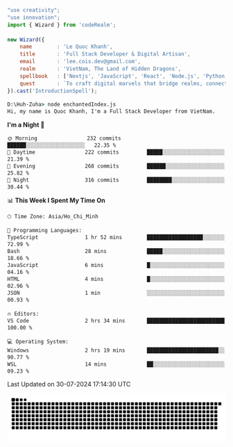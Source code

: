 <!--x axis divider-->

```js 
"use creativity";
"use innovation";
import { Wizard } from 'codeRealm';

new Wizard({
    name        : 'Le Quoc Khanh',
    title       : 'Full Stack Developer & Digital Artisan',
    email       : 'lee.cois.dev@gmail.com',
    realm       : 'VietNam, The Land of Hidden Dragons',
    spellbook   : ['Nextjs', 'JavaScript', 'React', 'Node.js', 'Python', 'Django', 'Cloud Services'],
    quest       : `To craft digital marvels that bridge realms, connect cultures, and bring imagination to life.`,
}).cast('IntroductionSpell');
```

```cmd
D:\Huh-Zuha> node enchantedIndex.js
Hi, my name is Quoc Khanh, I'm a Full Stack Developer from VietNam.
```
<!--START_SECTION:waka-->
**I'm a Night 🦉** 

```text
🌞 Morning                232 commits         ██████░░░░░░░░░░░░░░░░░░░   22.35 % 
🌆 Daytime                222 commits         █████░░░░░░░░░░░░░░░░░░░░   21.39 % 
🌃 Evening                268 commits         ██████░░░░░░░░░░░░░░░░░░░   25.82 % 
🌙 Night                  316 commits         ████████░░░░░░░░░░░░░░░░░   30.44 % 
```


📊 **This Week I Spent My Time On** 

```text
🕑︎ Time Zone: Asia/Ho_Chi_Minh

💬 Programming Languages: 
TypeScript               1 hr 52 mins        ██████████████████░░░░░░░   72.99 % 
Bash                     28 mins             █████░░░░░░░░░░░░░░░░░░░░   18.66 % 
JavaScript               6 mins              █░░░░░░░░░░░░░░░░░░░░░░░░   04.16 % 
HTML                     4 mins              █░░░░░░░░░░░░░░░░░░░░░░░░   02.96 % 
JSON                     1 min               ░░░░░░░░░░░░░░░░░░░░░░░░░   00.93 % 

🔥 Editors: 
VS Code                  2 hrs 34 mins       █████████████████████████   100.00 % 

💻 Operating System: 
Windows                  2 hrs 19 mins       ███████████████████████░░   90.77 % 
WSL                      14 mins             ██░░░░░░░░░░░░░░░░░░░░░░░   09.23 % 
```


 Last Updated on 30-07-2024 17:14:30 UTC
<!--END_SECTION:waka-->
<picture>
  <source media="(prefers-color-scheme: dark)" srcset="https://raw.githubusercontent.com/leecois/leecois/output/github-contribution-grid-snake-dark.svg">
  <source media="(prefers-color-scheme: light)" srcset="https://raw.githubusercontent.com/leecois/leecois/output/github-contribution-grid-snake.svg">
  <img alt="github contribution grid snake animation" src="https://raw.githubusercontent.com/leecois/leecois/output/github-contribution-grid-snake.svg">
</picture>
